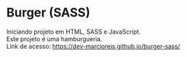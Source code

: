 # Burger (SASS)
Iniciando projeto em HTML, SASS e JavaScript.<br>
Este projeto é uma hamburgueria.<br>
Link de acesso: https://dev-marcioreis.github.io/burger-sass/

